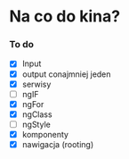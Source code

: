 # Na co do kina?

### To do

- [x] Input
- [x] output conajmniej jeden
- [x] serwisy
- [ ] ngIF
- [x] ngFor
- [x] ngClass
- [ ] ngStyle
- [x] komponenty
- [x] nawigacja (rooting)
